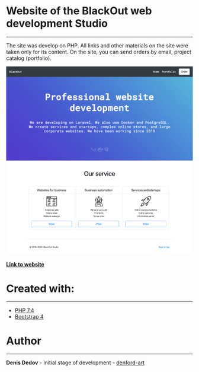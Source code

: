 # Website of the BlackOut web development Studio
---
The site was develop on PHP. All links and other materials on the site were taken only for its content. On the site, you can send orders by email, project catalog (portfolio).

![ScreenShot](/screenshot.png)

**[Link to website](https://webblackout.000webhostapp.com/)**
# Created with:
---
- [PHP 7.4](https://www.php.net/ "PHP website")
- [Bootstrap 4](https://getbootstrap.com/ "Bootstarp website")

# Author
- - - 
__Denis Dedov__ - Initial stage of development - [denford-art](https://github.com/denford-art)

